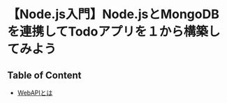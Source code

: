 # 【Node.js入門】Node.jsとMongoDBを連携してTodoアプリを１から構築してみよう

## Table of Content

- [WebAPIとは](./s3-webapi.md)